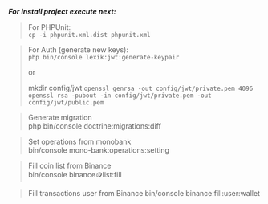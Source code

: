 ***For install project execute next:***

> For PHPUnit:\
> ```cp -i phpunit.xml.dist phpunit.xml```

> For Auth (generate new keys):\
> ```php bin/console lexik:jwt:generate-keypair```
>
> or
>
> mkdir config/jwt
> ```openssl genrsa -out config/jwt/private.pem 4096``` \
> ```openssl rsa -pubout -in config/jwt/private.pem -out config/jwt/public.pem```

> Generate migration  
> php bin/console doctrine:migrations:diff

> Set operations from monobank   
> bin/console mono-bank:operations:setting

> Fill coin list from Binance  
> bin/console binance:coin:list:fill

> Fill transactions user from Binance
> bin/console binance:fill:user:wallet
